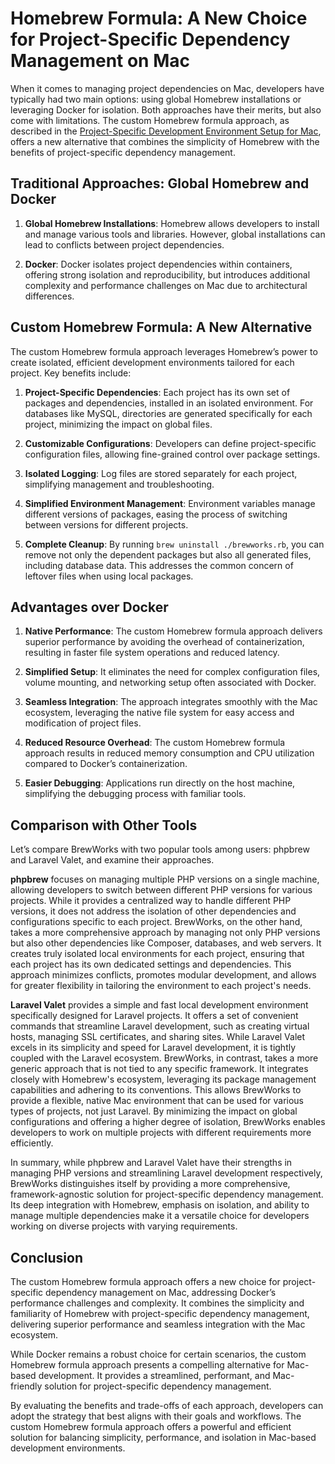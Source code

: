 # Homebrew Formula: A New Choice for Project-Specific Dependency Management on Mac

When it comes to managing project dependencies on Mac, developers have typically had two main options: using global Homebrew installations or leveraging Docker for isolation. Both approaches have their merits, but also come with limitations. The custom Homebrew formula approach, as described in the [Project-Specific Development Environment Setup for Mac](link-to-the-README), offers a new alternative that combines the simplicity of Homebrew with the benefits of project-specific dependency management.

## Traditional Approaches: Global Homebrew and Docker

1. **Global Homebrew Installations**: Homebrew allows developers to install and manage various tools and libraries. However, global installations can lead to conflicts between project dependencies.

2. **Docker**: Docker isolates project dependencies within containers, offering strong isolation and reproducibility, but introduces additional complexity and performance challenges on Mac due to architectural differences.

## Custom Homebrew Formula: A New Alternative

The custom Homebrew formula approach leverages Homebrew’s power to create isolated, efficient development environments tailored for each project. Key benefits include:

1. **Project-Specific Dependencies**: Each project has its own set of packages and dependencies, installed in an isolated environment. For databases like MySQL, directories are generated specifically for each project, minimizing the impact on global files.

2. **Customizable Configurations**: Developers can define project-specific configuration files, allowing fine-grained control over package settings.

3. **Isolated Logging**: Log files are stored separately for each project, simplifying management and troubleshooting.

4. **Simplified Environment Management**: Environment variables manage different versions of packages, easing the process of switching between versions for different projects.

5. **Complete Cleanup**: By running `brew uninstall ./brewworks.rb`, you can remove not only the dependent packages but also all generated files, including database data. This addresses the common concern of leftover files when using local packages.

## Advantages over Docker

1. **Native Performance**: The custom Homebrew formula approach delivers superior performance by avoiding the overhead of containerization, resulting in faster file system operations and reduced latency.

2. **Simplified Setup**: It eliminates the need for complex configuration files, volume mounting, and networking setup often associated with Docker.

3. **Seamless Integration**: The approach integrates smoothly with the Mac ecosystem, leveraging the native file system for easy access and modification of project files.

4. **Reduced Resource Overhead**: The custom Homebrew formula approach results in reduced memory consumption and CPU utilization compared to Docker’s containerization.

5. **Easier Debugging**: Applications run directly on the host machine, simplifying the debugging process with familiar tools.

## Comparison with Other Tools

Let’s compare BrewWorks with two popular tools among users: phpbrew and Laravel Valet, and examine their approaches.

**phpbrew** focuses on managing multiple PHP versions on a single machine, allowing developers to switch between different PHP versions for various projects. While it provides a centralized way to handle different PHP versions, it does not address the isolation of other dependencies and configurations specific to each project. BrewWorks, on the other hand, takes a more comprehensive approach by managing not only PHP versions but also other dependencies like Composer, databases, and web servers. It creates truly isolated local environments for each project, ensuring that each project has its own dedicated settings and dependencies. This approach minimizes conflicts, promotes modular development, and allows for greater flexibility in tailoring the environment to each project's needs.

**Laravel Valet** provides a simple and fast local development environment specifically designed for Laravel projects. It offers a set of convenient commands that streamline Laravel development, such as creating virtual hosts, managing SSL certificates, and sharing sites. While Laravel Valet excels in its simplicity and speed for Laravel development, it is tightly coupled with the Laravel ecosystem. BrewWorks, in contrast, takes a more generic approach that is not tied to any specific framework. It integrates closely with Homebrew's ecosystem, leveraging its package management capabilities and adhering to its conventions. This allows BrewWorks to provide a flexible, native Mac environment that can be used for various types of projects, not just Laravel. By minimizing the impact on global configurations and offering a higher degree of isolation, BrewWorks enables developers to work on multiple projects with different requirements more efficiently.

In summary, while phpbrew and Laravel Valet have their strengths in managing PHP versions and streamlining Laravel development respectively, BrewWorks distinguishes itself by providing a more comprehensive, framework-agnostic solution for project-specific dependency management. Its deep integration with Homebrew, emphasis on isolation, and ability to manage multiple dependencies make it a versatile choice for developers working on diverse projects with varying requirements.

## Conclusion

The custom Homebrew formula approach offers a new choice for project-specific dependency management on Mac, addressing Docker’s performance challenges and complexity. It combines the simplicity and familiarity of Homebrew with project-specific dependency management, delivering superior performance and seamless integration with the Mac ecosystem.

While Docker remains a robust choice for certain scenarios, the custom Homebrew formula approach presents a compelling alternative for Mac-based development. It provides a streamlined, performant, and Mac-friendly solution for project-specific dependency management.

By evaluating the benefits and trade-offs of each approach, developers can adopt the strategy that best aligns with their goals and workflows. The custom Homebrew formula approach offers a powerful and efficient solution for balancing simplicity, performance, and isolation in Mac-based development environments.

